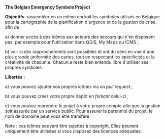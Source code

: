 **The Belgian Emergency Symbols Project**

**Objectifs**: rassembler en un même endroit les symboles utilisés en Belgique pour la cartographie de la planification d'urgence et de la gestion de crise, afin de :

  a) donner accès à des icônes aux acteurs des secours qui n'en disposent pas, par exemple pour l'utilisation dans QGIS, My Maps ou ICMS ;

  b) voir si des rapprochements sont possibles et ont du sens en vue d'une plus grande uniformité des cartes, tout en respectant les spécificités et la créativité de chacun.e. Chacun.e reste bien entendu libre d'utiliser ses propres symboles.

**Libertés** : 

  a) vous pouvez ajouter vos propres icônes via un _pull request_ ;

  b) vous pouvez créer votre propre dépôt en _forkant_ celui-ci ;

  c) vous pouvez reprendre le projet à votre propre compte afin que la gestion soit assurée par un service public. Pour assurer la pérennité du projet, le nom de domaine peut vous être transféré.

Note : ces icônes peuvent être sujettes à copyright. Elles peuvent uniquement être utilisées si vous disposez des licences adéquates.
